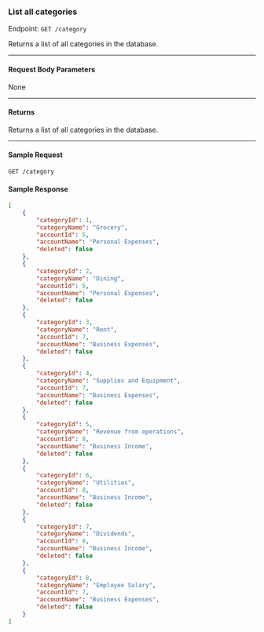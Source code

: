 ### List all categories
Endpoint: `GET /category`

Returns a list of all categories in the database.
___

#### Request Body Parameters
None
___
#### Returns
Returns a list of all categories in the database.
___
#### Sample Request
`GET /category`
<br/>

#### Sample Response
```json
[
    {
        "categoryId": 1,
        "categoryName": "Grocery",
        "accountId": 5,
        "accountName": "Personal Expenses",
        "deleted": false
    },
    {
        "categoryId": 2,
        "categoryName": "Dining",
        "accountId": 5,
        "accountName": "Personal Expenses",
        "deleted": false
    },
    {
        "categoryId": 3,
        "categoryName": "Rent",
        "accountId": 7,
        "accountName": "Business Expenses",
        "deleted": false
    },
    {
        "categoryId": 4,
        "categoryName": "Supplies and Equipment",
        "accountId": 7,
        "accountName": "Business Expenses",
        "deleted": false
    },
    {
        "categoryId": 5,
        "categoryName": "Revenue from operations",
        "accountId": 8,
        "accountName": "Business Income",
        "deleted": false
    },
    {
        "categoryId": 6,
        "categoryName": "Utilities",
        "accountId": 8,
        "accountName": "Business Income",
        "deleted": false
    },
    {
        "categoryId": 7,
        "categoryName": "Dividends",
        "accountId": 8,
        "accountName": "Business Income",
        "deleted": false
    },
    {
        "categoryId": 8,
        "categoryName": "Employee Salary",
        "accountId": 7,
        "accountName": "Business Expenses",
        "deleted": false
    }
]
```
 
